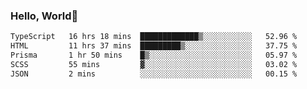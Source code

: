 
### Hello, World🐤

<!--START_SECTION:waka-->

```txt
TypeScript   16 hrs 18 mins  █████████████▒░░░░░░░░░░░   52.96 %
HTML         11 hrs 37 mins  █████████▒░░░░░░░░░░░░░░░   37.75 %
Prisma       1 hr 50 mins    █▒░░░░░░░░░░░░░░░░░░░░░░░   05.97 %
SCSS         55 mins         ▓░░░░░░░░░░░░░░░░░░░░░░░░   03.02 %
JSON         2 mins          ░░░░░░░░░░░░░░░░░░░░░░░░░   00.15 %
```

<!--END_SECTION:waka-->
